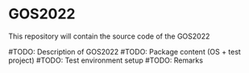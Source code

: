 # GOS2022

This repository will contain the source code of the GOS2022

#TODO: Description of GOS2022
#TODO: Package content (OS + test project)
#TODO: Test environment setup
#TODO: Remarks
